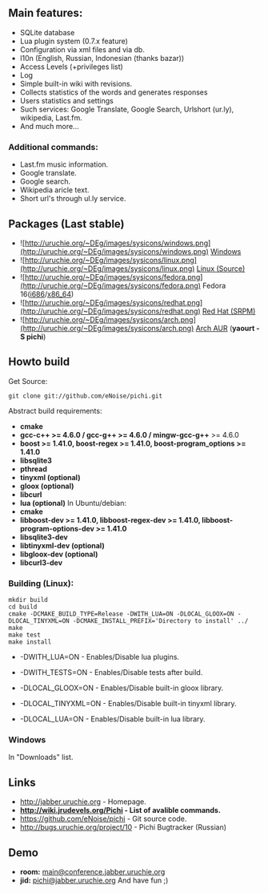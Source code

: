 ## Main features: ##
  * SQLite database
  * Lua plugin system (0.7.x feature)
  * Сonfiguration via xml files and via db.
  * l10n (English, Russian, Indonesian (thanks bazar))
  * Access Levels (+privileges list)
  * Log
  * Simple built-in wiki with revisions.
  * Collects statistics of the words and generates responses
  * Users statistics and settings
  * Such services: Google Translate, Google Search, Urlshort (ur.ly), wikipedia, Last.fm.
  * And much more...
### Additional commands: ###
  * Last.fm music information.
  * Google translate.
  * Google search.
  * Wikipedia aricle text.
  * Short url's through ul.ly service.

## Packages (Last stable) ##
  * ![http://uruchie.org/~DEg/images/sysicons/windows.png](http://uruchie.org/~DEg/images/sysicons/windows.png) [Windows](http://pichi.googlecode.com/files/pichi-0.7.0b2-win32.zip)
  * ![http://uruchie.org/~DEg/images/sysicons/linux.png](http://uruchie.org/~DEg/images/sysicons/linux.png) [Linux (Source)](http://pichi.googlecode.com/files/pichi-0.7.0b2.tar.gz)
  * ![http://uruchie.org/~DEg/images/sysicons/fedora.png](http://uruchie.org/~DEg/images/sysicons/fedora.png) Fedora 16([i686](http://pichi.googlecode.com/files/pichi-0.7.0-0.5.b3.fc16.i686.rpm)/[x86\_64](http://pichi.googlecode.com/files/pichi-0.7.0-0.5.b3.fc16.x86_64.rpm))
  * ![http://uruchie.org/~DEg/images/sysicons/redhat.png](http://uruchie.org/~DEg/images/sysicons/redhat.png) [Red Hat (SRPM)](http://pichi.googlecode.com/files/pichi-0.7.0-0.5.b3.fc16.R.src.rpm)
  * ![http://uruchie.org/~DEg/images/sysicons/arch.png](http://uruchie.org/~DEg/images/sysicons/arch.png) [Arch AUR](https://aur.archlinux.org/packages.php?ID=44035) (**yaourt -S pichi**)


## Howto build ##
Get Source:
```
git clone git://github.com/eNoise/pichi.git
```
Abstract build requirements:
  * **cmake**
  * **gcc-c++ >= 4.6.0 / gcc-g++ >= 4.6.0 / mingw-gcc-g++** >= 4.6.0
  * **boost >= 1.41.0, boost-regex >= 1.41.0, boost-program\_options >= 1.41.0**
  * **libsqlite3**
  * **pthread**
  * **tinyxml (optional)**
  * **gloox (optional)**
  * **libcurl**
  * **lua (optional)**
In Ubuntu/debian:
  * **cmake**
  * **libboost-dev >= 1.41.0, libboost-regex-dev >= 1.41.0, libboost-program-options-dev >= 1.41.0**
  * **libsqlite3-dev**
  * **libtinyxml-dev (optional)**
  * **libgloox-dev (optional)**
  * **libcurl3-dev**

### Building (Linux): ###
```
mkdir build
cd build
cmake -DCMAKE_BUILD_TYPE=Release -DWITH_LUA=ON -DLOCAL_GLOOX=ON -DLOCAL_TINYXML=ON -DCMAKE_INSTALL_PREFIX='Directory to install' ../
make
make test
make install
```
  * -DWITH\_LUA=ON - Enables/Disable lua plugins.
  * -DWITH\_TESTS=ON - Enables/Disable tests after build.

  * -DLOCAL\_GLOOX=ON - Enables/Disable built-in gloox library.
  * -DLOCAL\_TINYXML=ON - Enables/Disable built-in tinyxml library.
  * -DLOCAL\_LUA=ON - Enables/Disable built-in lua library.
### Windows ###
In "Downloads" list.

## Links ##
  * http://jabber.uruchie.org - Homepage.
  * **http://wiki.jrudevels.org/Pichi - List of avalible commands.**
  * https://github.com/eNoise/pichi - Git source code.
  * http://bugs.uruchie.org/project/10 - Pichi Bugtracker (Russian)

## Demo ##
  * **room:** main@conference.jabber.uruchie.org
  * **jid:** pichi@jabber.uruchie.org
And have fun ;)